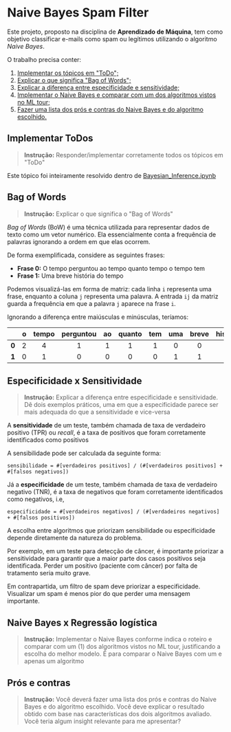 # Naive Bayes Spam Filter

Este projeto, proposto na disciplina de **Aprendizado de Máquina**, tem como objetivo classificar e-mails como spam ou legítimos utilizando o algoritmo _Naive Bayes_.

O trabalho precisa conter:
1. [Implementar os tópicos em "ToDo";](#implementar-todos)
2. [Explicar o que significa "Bag of Words";](#bag-of-words)
2. [Explicar a diferença entre especificidade e sensitividade;](#especificidade-x-sensitividade)
2. [Implementar o Naive Bayes e comparar com um dos algoritmos vistos no ML tour;](#naive-bayes-x-regressão-logística)
2. [Fazer uma lista dos prós e contras do Naive Bayes e do algoritmo escolhido.](#prós-e-contras)

## Implementar ToDos

> **Instrução:** Responder/implementar corretamente todos os tópicos em "ToDo"

Este tópico foi inteiramente resolvido dentro de [Bayesian_Inference.ipynb](Bayesian_Inference.ipynb)

## Bag of Words

> **Instrução:** Explicar o que significa o "Bag of Words"

_Bag of Words_ (BoW) é uma técnica utilizada para representar dados de texto como um vetor numérico. Ela essencialmente conta a frequência de palavras ignorando a ordem em que elas ocorrem.

De forma exemplificada, considere as seguintes frases:
- **Frase 0:** O tempo perguntou ao tempo quanto tempo o tempo tem
- **Frase 1:** Uma breve história do tempo

Podemos visualizá-las em forma de matriz: cada linha `i` representa uma frase, enquanto a coluna `j` representa uma palavra. A entrada `ij` da matriz guarda a frequência em que a palavra `j` aparece na frase `i`. 

Ignorando a diferença entre maiúsculas e minúsculas, teríamos:

|   | o | tempo | perguntou | ao | quanto | tem | uma | breve | história | do |
|:-:|:-:|:-----:|:---------:|:--:|:------:|:---:|:---:|:-----:|:--------:|:--:|
| **0** | 2 | 4 | 1 | 1 | 1 | 1 | 0 | 0 | 0 | 0 |
| **1** | 0 | 1 | 0 | 0 | 0 | 0 | 1 | 1 | 1 | 1 |

## Especificidade x Sensitividade

> **Instrução:** Explicar a diferença entre especificidade e sensitividade. Dê dois exemplos práticos, uma em que a especificidade parece ser mais adequada do que a sensitividade e vice-versa

A **sensitividade** de um teste, também chamada de taxa de verdadeiro positivo (TPR) ou  _recall_, é a taxa de positivos que foram corretamente identificados como positivos

A sensibilidade pode ser calculada da seguinte forma:
```
sensibilidade = #[verdadeiros positivos] / (#[verdadeiros positivos] + #[falsos negativos])
```

Já a **especificidade** de um teste, também chamada de taxa de verdadeiro negativo (TNR), é a taxa de negativos que foram corretamente identificados como negativos, i.e, 
```
especificidade = #[verdadeiros negativos] / (#[verdadeiros negativos] + #[falsos positivos])
```

A escolha entre algoritmos que priorizam sensibilidade ou especificidade depende diretamente da natureza do problema.

Por exemplo, em um teste para detecção de câncer, é importante priorizar a sensitividade para garantir que a maior parte dos casos positivos seja identificada. Perder um positivo (paciente com câncer) por falta de tratamento seria muito grave.

Em contrapartida, um filtro de spam deve priorizar a especificidade. Visualizar um spam é menos pior do que perder uma mensagem importante.

## Naive Bayes x Regressão logística

> **Instrução:** Implementar o Naive Bayes conforme indica o roteiro e comparar com um (1) dos algoritmos vistos no ML tour, justificando a escolha do melhor modelo. É para comparar o Naive Bayes com um e apenas um algoritmo

## Prós e contras

> **Instrução:** Você deverá fazer uma lista dos prós e contras do Naive Bayes e do algoritmo escolhido. Você deve explicar o resultado obtido com base nas características dos dois algoritmos avaliado. Você teria algum insight relevante para me apresentar?

